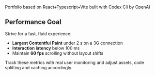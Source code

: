 Portfolio based on React+Typescript+Vite built with Codex Cli by OpenAi

## Performance Goal

Strive for a fast, fluid experience:

- **Largest Contentful Paint** under 2 s on a 3G connection
- **Interaction latency** below 100 ms
- Maintain **60 fps** scrolling without layout shifts

Track these metrics with real user monitoring and adjust assets, code splitting and caching accordingly.

